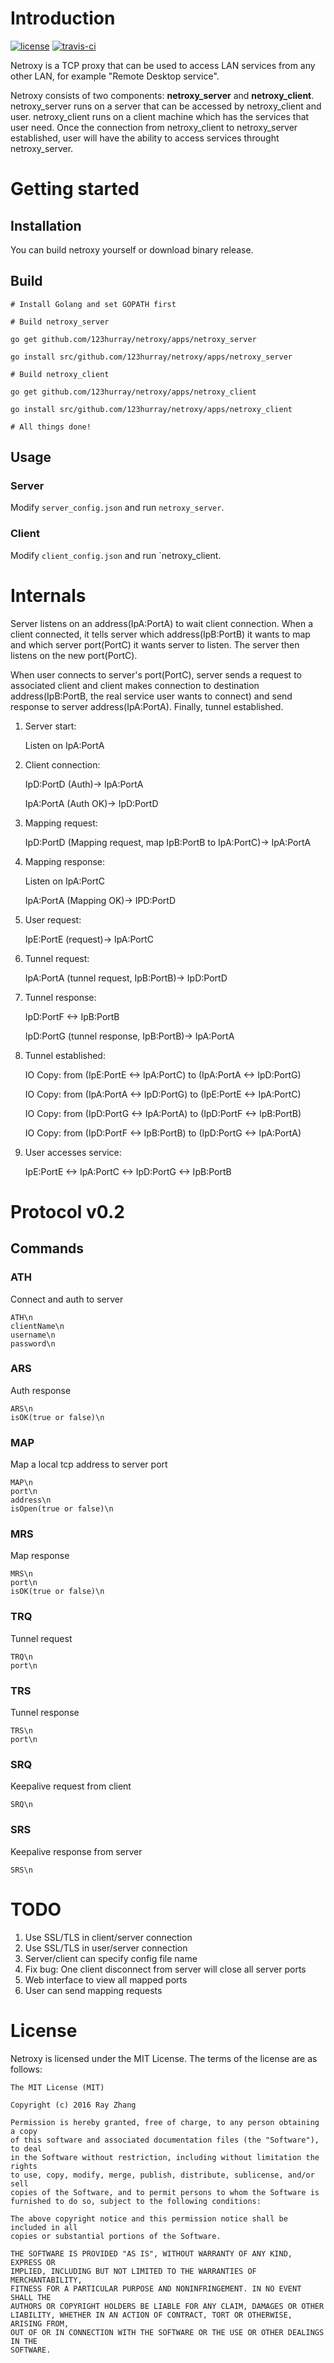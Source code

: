 
# Introduction

[![license](http://img.shields.io/badge/license-MIT-red.svg?style=flat)](https://raw.githubusercontent.com/123hurray/tlslog/master/LICENSE)
[![travis-ci](https://api.travis-ci.org/123hurray/Netroxy.svg)](https://travis-ci.org/123hurray/Netroxy)

Netroxy is a TCP proxy that can be used to access LAN services from any other LAN, for example "Remote Desktop service".

Netroxy consists of two components: **netroxy_server** and **netroxy_client**. netroxy_server runs on a server that can be accessed by netroxy_client and user. netroxy_client runs on a client machine which has the services that user need. Once the connection from netroxy_client to netroxy_server established, user will have the ability to access services throught netroxy_server.

# Getting started

## Installation

You can build netroxy yourself or download binary release.

## Build

```shell
# Install Golang and set GOPATH first

# Build netroxy_server

go get github.com/123hurray/netroxy/apps/netroxy_server

go install src/github.com/123hurray/netroxy/apps/netroxy_server

# Build netroxy_client

go get github.com/123hurray/netroxy/apps/netroxy_client

go install src/github.com/123hurray/netroxy/apps/netroxy_client

# All things done!
```

## Usage

### Server

Modify `server_config.json` and run `netroxy_server`.

### Client

Modify `client_config.json` and run `netroxy_client.

# Internals

Server listens on an address(IpA:PortA) to wait client connection. When a client connected, it tells server which address(IpB:PortB) it wants to map and which server port(PortC) it wants server to listen. The server then listens on the new port(PortC). 

When user connects to server's port(PortC), server sends a request to associated client and client makes connection to destination address(IpB:PortB, the real service user wants to connect) and send response to server address(IpA:PortA). Finally, tunnel established.

1. Server start:
    
    Listen on IpA:PortA

2. Client connection:

    IpD:PortD (Auth)-> IpA:PortA
	
    IpA:PortA (Auth OK)-> IpD:PortD
    
3. Mapping request:

    IpD:PortD (Mapping request, map IpB:PortB to IpA:PortC)-> IpA:PortA

4. Mapping response:
    
    Listen on IpA:PortC
	
    IpA:PortA (Mapping OK)-> IPD:PortD

5. User request:

    IpE:PortE (request)-> IpA:PortC
    
6. Tunnel request:

    IpA:PortA (tunnel request, IpB:PortB)-> IpD:PortD

7. Tunnel response:

    IpD:PortF <-> IpB:PortB
	
    IpD:PortG (tunnel response, IpB:PortB)-> IpA:PortA
    
8. Tunnel established:

    IO Copy: from (IpE:PortE <-> IpA:PortC) to (IpA:PortA <-> IpD:PortG)
	
    IO Copy: from (IpA:PortA <-> IpD:PortG) to (IpE:PortE <-> IpA:PortC)
    
    IO Copy: from (IpD:PortG <-> IpA:PortA) to (IpD:PortF <-> IpB:PortB)
	
    IO Copy: from (IpD:PortF <-> IpB:PortB) to (IpD:PortG <-> IpA:PortA)
    
9. User accesses service:

    IpE:PortE <-> IpA:PortC <-> IpD:PortG <-> IpB:PortB
    
# Protocol v0.2

## Commands

### ATH

Connect and auth to server

    ATH\n
	clientName\n
    username\n
    password\n
    
### ARS

Auth response

    ARS\n
    isOK(true or false)\n
    
### MAP

Map a local tcp address to server port

    MAP\n
    port\n
	address\n
	isOpen(true or false)\n
	
    
### MRS

Map response
    
    MRS\n
    port\n
    isOK(true or false)\n

### TRQ

Tunnel request

    TRQ\n
    port\n
    
### TRS

Tunnel response

    TRS\n
    port\n   

### SRQ

Keepalive request from client

	SRQ\n

### SRS

Keepalive response from server

	SRS\n

# TODO

1. Use SSL/TLS in client/server connection
2. Use SSL/TLS in user/server connection
3. Server/client can specify config file name
4. Fix bug: One client disconnect from server will close all server ports
5. Web interface to view all mapped ports
6. User can send mapping requests

# License

Netroxy is licensed under the MIT License. The terms of the license are as follows:

    The MIT License (MIT)

    Copyright (c) 2016 Ray Zhang

    Permission is hereby granted, free of charge, to any person obtaining a copy
    of this software and associated documentation files (the "Software"), to deal
    in the Software without restriction, including without limitation the rights
    to use, copy, modify, merge, publish, distribute, sublicense, and/or sell
    copies of the Software, and to permit persons to whom the Software is
    furnished to do so, subject to the following conditions:

    The above copyright notice and this permission notice shall be included in all
    copies or substantial portions of the Software.

    THE SOFTWARE IS PROVIDED "AS IS", WITHOUT WARRANTY OF ANY KIND, EXPRESS OR
    IMPLIED, INCLUDING BUT NOT LIMITED TO THE WARRANTIES OF MERCHANTABILITY,
    FITNESS FOR A PARTICULAR PURPOSE AND NONINFRINGEMENT. IN NO EVENT SHALL THE
    AUTHORS OR COPYRIGHT HOLDERS BE LIABLE FOR ANY CLAIM, DAMAGES OR OTHER
    LIABILITY, WHETHER IN AN ACTION OF CONTRACT, TORT OR OTHERWISE, ARISING FROM,
    OUT OF OR IN CONNECTION WITH THE SOFTWARE OR THE USE OR OTHER DEALINGS IN THE
    SOFTWARE.